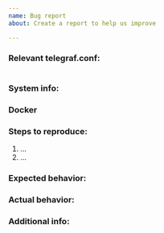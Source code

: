 ```yaml
---
name: Bug report
about: Create a report to help us improve

---
```

<!--
Please redirect any questions about Telegraf usage to the InfluxData Community
site: https://community.influxdata.com

Check the documentation for the related plugin including the troubleshooting
section if available.
-->

### Relevant telegraf.conf:
<!-- Place config in the toml code section. -->
```toml

```

### System info:

<!-- Include Telegraf version, operating system, and other relevant details -->

### Docker

<!-- If your bug involves third party dependencies or services, it can be very helpful to provide a Dockerfile or docker-compose.yml that reproduces the environment you're testing against -->

### Steps to reproduce:

<!-- Describe the steps to reproduce the bug. -->

1. ...
2. ...

### Expected behavior:

<!-- Describe what you expected to happen when you performed the above steps. -->

### Actual behavior:

<!-- Describe what actually happened when you performed the above steps. -->

### Additional info:

<!-- Include gist of relevant config, logs, etc. -->
